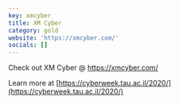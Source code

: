```yaml
---
key: xmcyber
title: XM Cyber
category: gold
website: 'https://xmcyber.com/'
socials: []
---
```


Check out XM Cyber @ https://xmcyber.com/

Learn more at [https://cyberweek.tau.ac.il/2020/](https://cyberweek.tau.ac.il/2020/)
